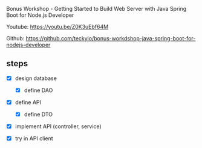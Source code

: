 Bonus Workshop - Getting Started to Build Web Server with Java Spring Boot for Node.js Developer

Youtube: https://youtu.be/Z0K3uEbf64M

Github: https://github.com/teckyio/bonus-workdshop-java-spring-boot-for-nodejs-developer

## steps

- [x] design database
  - [x] define DAO
- [x] define API
  - [x] define DTO
- [x] implement API (controller, service)
- [x] try in API client

